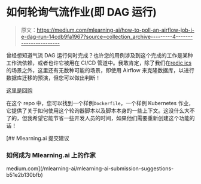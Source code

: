 # 如何轮询气流作业(即 DAG 运行)

> 原文：<https://medium.com/mlearning-ai/how-to-poll-an-airflow-job-i-e-dag-run-14cdb9fa1967?source=collection_archive---------4----------------------->

曾经想知道气流 DAG 运行何时完成？也许您的用例涉及到这个完成的工作是某种工作流依赖，或者也许它被用在 CI/CD 管道中。我敢肯定，除了我们在[redic ics](https://www.redactics.com/)的场景之外，这里还有无数种可能的场景，即使用 Airflow 来克隆数据库，以进行数据库迁移的预演，但您可以做出判断！

[这里是回购](https://github.com/Redactics/airflow-dagrun-poller)

在这个 repo 中，您可以找到一个样例`Dockerfile`，一个样例 Kubernetes 作业，它提供了关于如何使用这个轮询器脚本以及脚本本身的一些上下文。这没什么大不了的，但我希望它能节省一些开发人员的时间，如果他们需要重新创建这个功能的话！

[](/mlearning-ai/mlearning-ai-submission-suggestions-b51e2b130bfb) [## Mlearning.ai 提交建议

### 如何成为 Mlearning.ai 上的作家

medium.com](/mlearning-ai/mlearning-ai-submission-suggestions-b51e2b130bfb)